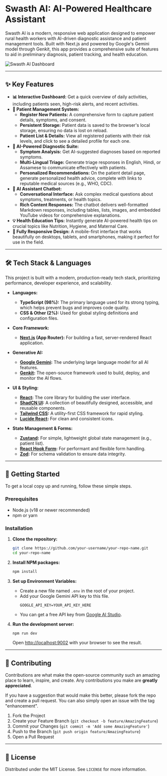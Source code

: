 
# Swasth AI: AI-Powered Healthcare Assistant

Swasth AI is a modern, responsive web application designed to empower rural health workers with AI-driven diagnostic assistance and patient management tools. Built with Next.js and powered by Google's Gemini model through Genkit, this app provides a comprehensive suite of features to aid in preliminary diagnosis, patient tracking, and health education.

![Swasth AI Dashboard](https://picsum.photos/seed/dashboard/1200/630)

---

## ✨ Key Features

- **📊 Interactive Dashboard:** Get a quick overview of daily activities, including patients seen, high-risk alerts, and recent activities.
- **👥 Patient Management System:**
    - **Register New Patients:** A comprehensive form to capture patient details, symptoms, and consent.
    - **Persistent Storage:** Patient data is saved to the browser's local storage, ensuring no data is lost on reload.
    - **Patient List & Details:** View all registered patients with their risk levels, and click to see a detailed profile for each one.
- **🤖 AI-Powered Diagnostic Suite:**
    - **Symptom Analysis:** Get AI-suggested diagnoses based on reported symptoms.
    - **Multi-Lingual Triage:** Generate triage responses in English, Hindi, or Assamese to communicate effectively with patients.
    - **Personalized Recommendations:** On the patient detail page, generate personalized health advice, complete with links to reputable medical sources (e.g., WHO, CDC).
- **💬 AI Assistant Chatbot:**
    - **Conversational Interface:** Ask complex medical questions about symptoms, treatments, or health topics.
    - **Rich Content Responses:** The chatbot delivers well-formatted Markdown responses, including tables, lists, images, and embedded YouTube videos for comprehensive explanations.
- **💡 Health Education Tips:** Instantly generate AI-powered health tips on crucial topics like Nutrition, Hygiene, and Maternal Care.
- **📱 Fully Responsive Design:** A mobile-first interface that works beautifully on desktops, tablets, and smartphones, making it perfect for use in the field.

---

## 🛠️ Tech Stack & Languages

This project is built with a modern, production-ready tech stack, prioritizing performance, developer experience, and scalability.

- **Languages:**
  - **TypeScript (98%):** The primary language used for its strong typing, which helps prevent bugs and improves code quality.
  - **CSS & Other (2%):** Used for global styling definitions and configuration files.

- **Core Framework:**
  - **[Next.js](https://nextjs.org/) (App Router):** For building a fast, server-rendered React application.

- **Generative AI:**
  - **[Google Gemini](https://deepmind.google/technologies/gemini/):** The underlying large language model for all AI features.
  - **[Genkit](https://firebase.google.com/docs/genkit):** The open-source framework used to build, deploy, and monitor the AI flows.

- **UI & Styling:**
  - **[React](https://react.dev/):** The core library for building the user interface.
  - **[ShadCN UI](https://ui.shadcn.com/):** A collection of beautifully designed, accessible, and reusable components.
  - **[Tailwind CSS](https://tailwindcss.com/):** A utility-first CSS framework for rapid styling.
  - **[Lucide React](https://lucide.dev/):** For clean and consistent icons.

- **State Management & Forms:**
  - **[Zustand](https://github.com/pmndrs/zustand):** For simple, lightweight global state management (e.g., patient list).
  - **[React Hook Form](https://react-hook-form.com/):** For performant and flexible form handling.
  - **[Zod](https://zod.dev/):** For schema validation to ensure data integrity.

---

## 🚀 Getting Started

To get a local copy up and running, follow these simple steps.

### Prerequisites

- Node.js (v18 or newer recommended)
- npm or yarn

### Installation

1. **Clone the repository:**
   ```sh
   git clone https://github.com/your-username/your-repo-name.git
   cd your-repo-name
   ```

2. **Install NPM packages:**
   ```sh
   npm install
   ```

3. **Set up Environment Variables:**
   - Create a new file named `.env` in the root of your project.
   - Add your Google Gemini API key to this file.
     ```.env
     GOOGLE_API_KEY=YOUR_API_KEY_HERE
     ```
   - You can get a free API key from [Google AI Studio](https://aistudio.google.com/app/apikey).

4. **Run the development server:**
   ```sh
   npm run dev
   ```
   Open [http://localhost:9002](http://localhost:9002) with your browser to see the result.

---

## 🤝 Contributing

Contributions are what make the open-source community such an amazing place to learn, inspire, and create. Any contributions you make are **greatly appreciated**.

If you have a suggestion that would make this better, please fork the repo and create a pull request. You can also simply open an issue with the tag "enhancement".

1. Fork the Project
2. Create your Feature Branch (`git checkout -b feature/AmazingFeature`)
3. Commit your Changes (`git commit -m 'Add some AmazingFeature'`)
4. Push to the Branch (`git push origin feature/AmazingFeature`)
5. Open a Pull Request

---

## 📄 License

Distributed under the MIT License. See `LICENSE` for more information.
